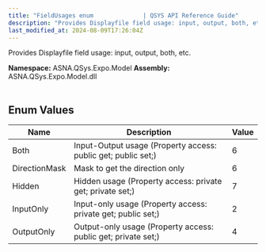 ```yaml
---
title: "FieldUsages enum              | QSYS API Reference Guide"
description: "Provides Displayfile field usage: input, output, both, etc. "
last_modified_at: 2024-08-09T17:26:04Z
---
```


Provides Displayfile field usage: input, output, both, etc.

**Namespace:** ASNA.QSys.Expo.Model
**Assembly:** ASNA.QSys.Expo.Model.dll
<br>
<br>

## Enum Values

| Name | Description | Value
| --- | --- | --- 
| Both | Input-Output usage (Property access: public get; public set;) | 6 |
| DirectionMask | Mask to get the direction only | 6 |
| Hidden | Hidden usage (Property access: private get; private set;) | 7 |
| InputOnly | Input-only usage (Property access: private get; public set;) | 2 |
| OutputOnly | Output-only usage (Property access: public get; private set;) | 4 |
